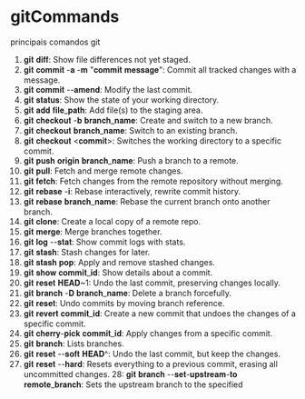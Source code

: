 # gitCommands
principais comandos git

1. 𝐠𝐢𝐭 𝐝𝐢𝐟𝐟: Show file differences not yet staged.
2. 𝐠𝐢𝐭 𝐜𝐨𝐦𝐦𝐢𝐭 -𝐚 -𝐦 "𝐜𝐨𝐦𝐦𝐢𝐭 𝐦𝐞𝐬𝐬𝐚𝐠𝐞": Commit all tracked changes with a message.
3. 𝐠𝐢𝐭 𝐜𝐨𝐦𝐦𝐢𝐭 --𝐚𝐦𝐞𝐧𝐝: Modify the last commit.
4. 𝐠𝐢𝐭 𝐬𝐭𝐚𝐭𝐮𝐬: Show the state of your working directory.
5. 𝐠𝐢𝐭 𝐚𝐝𝐝 𝐟𝐢𝐥𝐞_𝐩𝐚𝐭𝐡: Add file(s) to the staging area.
6. 𝐠𝐢𝐭 𝐜𝐡𝐞𝐜𝐤𝐨𝐮𝐭 -𝐛 𝐛𝐫𝐚𝐧𝐜𝐡_𝐧𝐚𝐦𝐞: Create and switch to a new branch.
7. 𝐠𝐢𝐭 𝐜𝐡𝐞𝐜𝐤𝐨𝐮𝐭 𝐛𝐫𝐚𝐧𝐜𝐡_𝐧𝐚𝐦𝐞: Switch to an existing branch.
8. 𝐠𝐢𝐭 𝐜𝐡𝐞𝐜𝐤𝐨𝐮𝐭 <𝐜𝐨𝐦𝐦𝐢𝐭>: Switches the working directory to a specific commit.
9. 𝐠𝐢𝐭 𝐩𝐮𝐬𝐡 𝐨𝐫𝐢𝐠𝐢𝐧 𝐛𝐫𝐚𝐧𝐜𝐡_𝐧𝐚𝐦𝐞: Push a branch to a remote.
10. 𝐠𝐢𝐭 𝐩𝐮𝐥𝐥: Fetch and merge remote changes.
11. 𝐠𝐢𝐭 𝐟𝐞𝐭𝐜𝐡: Fetch changes from the remote repository without merging.
12. 𝐠𝐢𝐭 𝐫𝐞𝐛𝐚𝐬𝐞 -𝐢: Rebase interactively, rewrite commit history.
13. 𝐠𝐢𝐭 𝐫𝐞𝐛𝐚𝐬𝐞 𝐛𝐫𝐚𝐧𝐜𝐡_𝐧𝐚𝐦𝐞: Rebase the current branch onto another branch.
14. 𝐠𝐢𝐭 𝐜𝐥𝐨𝐧𝐞: Create a local copy of a remote repo.
15. 𝐠𝐢𝐭 𝐦𝐞𝐫𝐠𝐞: Merge branches together.
16. 𝐠𝐢𝐭 𝐥𝐨𝐠 --𝐬𝐭𝐚𝐭: Show commit logs with stats.
17. 𝐠𝐢𝐭 𝐬𝐭𝐚𝐬𝐡: Stash changes for later.
18. 𝐠𝐢𝐭 𝐬𝐭𝐚𝐬𝐡 𝐩𝐨𝐩: Apply and remove stashed changes.
19. 𝐠𝐢𝐭 𝐬𝐡𝐨𝐰 𝐜𝐨𝐦𝐦𝐢𝐭_𝐢𝐝: Show details about a commit.
20. 𝐠𝐢𝐭 𝐫𝐞𝐬𝐞𝐭 𝐇𝐄𝐀𝐃~1: Undo the last commit, preserving changes locally.
21. 𝐠𝐢𝐭 𝐛𝐫𝐚𝐧𝐜𝐡 -𝐃 𝐛𝐫𝐚𝐧𝐜𝐡_𝐧𝐚𝐦𝐞: Delete a branch forcefully.
22. 𝐠𝐢𝐭 𝐫𝐞𝐬𝐞𝐭: Undo commits by moving branch reference.
23. 𝐠𝐢𝐭 𝐫𝐞𝐯𝐞𝐫𝐭 𝐜𝐨𝐦𝐦𝐢𝐭_𝐢𝐝: Create a new commit that undoes the changes of a specific commit.
24. 𝐠𝐢𝐭 𝐜𝐡𝐞𝐫𝐫𝐲-𝐩𝐢𝐜𝐤 𝐜𝐨𝐦𝐦𝐢𝐭_𝐢𝐝: Apply changes from a specific commit.
24. 𝐠𝐢𝐭 𝐛𝐫𝐚𝐧𝐜𝐡: Lists branches.
26. 𝐠𝐢𝐭 𝐫𝐞𝐬𝐞𝐭 --𝐬𝐨𝐟𝐭 𝐇𝐄𝐀𝐃^: Undo the last commit, but keep the changes.
27. 𝐠𝐢𝐭 𝐫𝐞𝐬𝐞𝐭 --𝐡𝐚𝐫𝐝: Resets everything to a previous commit, erasing all uncommitted changes.
28: 𝐠𝐢𝐭 𝐛𝐫𝐚𝐧𝐜𝐡 --𝐬𝐞𝐭-𝐮𝐩𝐬𝐭𝐫𝐞𝐚𝐦-𝐭𝐨 𝐫𝐞𝐦𝐨𝐭𝐞_𝐛𝐫𝐚𝐧𝐜𝐡: Sets the upstream branch to the specified

